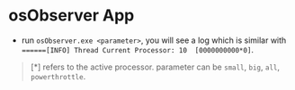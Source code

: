 # osObserver App
* run `osObserver.exe <parameter>`,
you will see a log which is similar with `======[INFO] Thread Current Processor: 10  [0000000000*0]`.  
> [\*] refers to the active processor.
> parameter can be `small`, `big`, `all`, `powerthrottle`.
